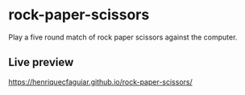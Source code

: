 # rock-paper-scissors
Play a five round match of rock paper scissors against the computer. 
## Live preview
https://henriquecfaguiar.github.io/rock-paper-scissors/
